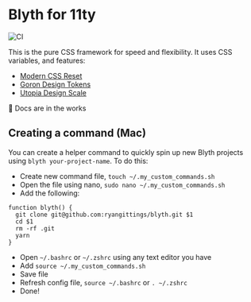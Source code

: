 # Blyth for 11ty

![CI](https://github.com/ryangittings/blyth-11ty/workflows/CI/badge.svg)

This is the pure CSS framework for speed and flexibility. It uses CSS variables, and features:

- [Modern CSS Reset](https://github.com/hankchizljaw/modern-css-reset)
- [Goron Design Tokens](https://github.com/hankchizljaw/goron)
- [Utopia Design Scale](https://utopia.fyi/)

🚨 Docs are in the works

## Creating a command (Mac)

You can create a helper command to quickly spin up new Blyth projects using `blyth your-project-name`. To do this:

- Create new command file, `touch ~/.my_custom_commands.sh`
- Open the file using nano, `sudo nano ~/.my_custom_commands.sh`
- Add the following:
```
function blyth() {
  git clone git@github.com:ryangittings/blyth.git $1
  cd $1
  rm -rf .git
  yarn
}
```
- Open `~/.bashrc` or `~/.zshrc` using any text editor you have
- Add `source ~/.my_custom_commands.sh`
- Save file
- Refresh config file, `source ~/.bashrc` or `. ~/.zshrc`
- Done!